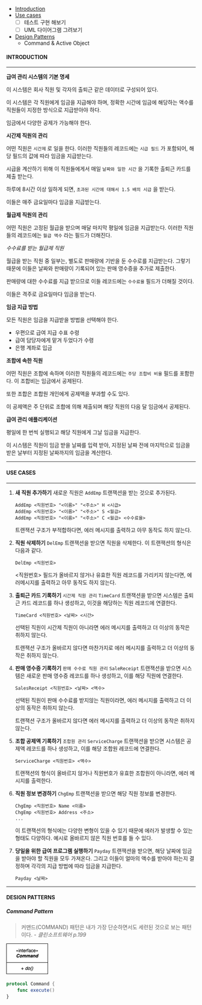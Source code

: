 - [Introduction](#INTRODUCTION)  
- [Use cases](#USE-CASES)
	- [ ] 테스트 구현 해보기
	- [ ] UML 다이어그램 그려보기
- [Design Patterns](#DESIGN-PATTERNS)
	- Command & Active Object

#### INTRODUCTION

---

**급여 관리 시스템의 기본 명세**

이 시스템은 회사 직원 및 각자의 출퇴근 같은 데이터로 구성되어 있다. 

이 시스템은 각 직원에게 임금을 지급해야 하며, 정확한 시간에 임금에 해당하는 액수를 직원들이 지정한 방식으로 지급받아야 하다. 

임금에서 다양한 공제가 가능해야 한다. 

**시간제 직원의 관리**

어떤 직원은 `시간제` 로 일을 한다. 이러한 직원들의 레코드에는 `시급 필드` 가 포함되어, 해당 필드의 값에 따라 임금을 지급받는다. 

시급을 계산하기 위해 이 직원들에게서 매일 `날짜와 일한 시간` 을 기록한 출퇴근 카드를 제출 받는다. 

하루에 8시간 이상 일하게 되면, `초과된 시간에 대해서 1.5 배의 시급` 을 받는다.

이들은 매주 금요일마다 임금을 지급받는다.

**월급제 직원의 관리**

어떤 직원은 고정된 월급을 받으며 매달 마지막 평일에 임금을 지급받는다. 
이러한 직원들의 레코드에는 `월급 액수` 라는 필드가 더해진다. 

*수수료를 받는 월급제 직원*

월급을 받는 직원 중 일부는, 별도로 판매량에 기반을 둔 수수로를 지급받는다. 
그렇기 때문에 이들은 날짜와 판매량이 기록되어 있는 판매 영수증을 추가로 제출한다. 

판매량에 대한 수수료를 지급 받으므로 이들 레코드에는 `수수료율` 필드가 더해질 것이다. 

이들은 격주로 금요일마다 임금을 받는다.

**임금 지급 방법**

모든 직원은 임금을 지급받을 방법을 선택해야 한다. 
- 우편으로 급여 지급 수표 수령
- 급여 담당자에게 맡겨 두었다가 수령
- 은행 계좌로 입금

**조합에 속한 직원**

어떤 직원은 조합에 속하며 이러한 직원들의 레코드에는 `주당 조합비 비율` 필드를 포함한다. 이 조합비는 임금에서 공제된다. 

또한 조합은 조합원 개인에게 공제액을 부과할 수도 있다. 

이 공제액은 주 단위로 조합에 의해 제출되며 해당 직원의 다음 달 임금에서 공제된다. 

**급여 관리 애플리케이션**

평일에 한 번씩 실행되고 해당 직원에게 그날 임금을 지급한다.

이 시스템은 직원이 임금 받을 날짜를 입력 받아, 지정된 날짜 전에 마지막으로 임금을 받은 날부터 지정된 날짜까지의 임금을 계산한다. 

---

#### USE CASES

---

1. **새 직원 추가하기**
새로운 직원은 `AddEmp` 트랜잭션을 받는 것으로 추가된다. 
	```
	AddEmp <직원번호> "<이름>" "<주소>" H <시급>
	AddEmp <직원번호> "<이름>" "<주소>" S <월급>
	AddEmp <직원번호> "<이름>" "<주소>" C <월급> <수수료율>
	```
	트랜잭션 구조가 부적합하다면, 에러 메시지를 출력하고 아무 동작도 하지 않는다. 
	
2. **직원 삭제하기**
	`DelEmp` 트랜잭션을 받으면 직원을 삭제한다. 이 트랜잭션의 형식은 다음과 같다.
	```
	DelEmp <직원번호>
	```
	<직원번호> 필드가 올바르지 않거나 유효한 직원 레코드를 가리키지 않는다면, 에러메시지를 출력하고 아무 동작도 하지 않는다.
3. **출퇴근 카드 기록하기** `시간제 직원 관리`
	`TimeCard` 트랜잭션을 받으면 시스템은 출퇴근 카드 레코드를 하나 생성하고, 이것을 해당하는 직원 레코드에 연결한다. 
	```
	TimeCard <직원번호> <날짜> <시간>
	```
	선택된 직원이 시간제 직원이 아니라면 에러 메시지를 출력하고 더 이상의 동작은 취하지 않는다. 

	트랜잭션 구조가 올바르지 않다면 마찬가지로 에러 메시지를 출력하고 더 이상의 동작은 취하지 않는다. 
4. **판매 영수증 기록하기** `판매 수수료 직원 관리`
`SaleReceipt` 트랜잭션을 받으면 시스템은 새로운 판매 영수증 레코드를 하나 생성하고, 이를 해당 직원에 연결한다. 
	```
	SalesReceipt <직원번호> <날짜> <액수>
	```
	선택된 직원이 판매 수수료를 받지않는 직원이라면, 에러 메시지를 출력하고 더 이상의 동작은 취하지 않는다. 

	트랜잭션 구조가 올바르지 않다면 에러 메시지를 출력하고 더 이상의 동작은 취하지 않는다. 

5. **조합 공제액 기록하기** `조합원 관리`
	`ServiceCharge` 트랜잭션을 받으면 시스템은 공제액 레코드를 하나 생성하고, 이를 해당 조합원 레코드에 연결한다. 
	```
	ServiceCharge <직원번호> <액수>
	```
	트랜잭션의 형식이 올바르지 않거나 직원번호가 유효한 조합원이 아니라면, 에러 메시지를 출력한다.
6. **직원 정보 변경하기**
	`ChgEmp` 트랜잭션을 받으면 해당 직원 정보를 변경한다. 
	```
	ChgEmp <직원번호> Name <이름>
	ChgEmp <직원번호> Address <주소>
	...
	```
	이 트랜잭션의 형식에는 다양한 변형이 있을 수 있기 때문에 에러가 발생할 수 있는 형태도 다양하다. 
	예시로 올바르지 않은 직원 번호를 들 수 있다. 
7. **당일을 위한 급여 프로그램 실행하기**
	`Payday` 트랜잭션을 받으면, 해당 날짜에 임금을 받아야 할 직원을 모두 가져온다. 그리고 이들이 얼마의 액수를 받아야 하는지 결정하며 각각의 지급 방법에 따라 임금을 지급한다. 
	```
	Payday <날짜>
	```

---
#### DESIGN PATTERNS

##### ***Command*** *Pattern*

> 커맨드(COMMAND) 패턴은 내가 가장 단순하면서도 세련된 것으로 보는 패턴이다. - *클린소프트웨어 p.199*

![the image for Command](https://github.com/sangeui/Payroll-system/blob/master/Resources/Command.png "Image")  
 

```swift
protocol Command {
	func execute()
}
```




